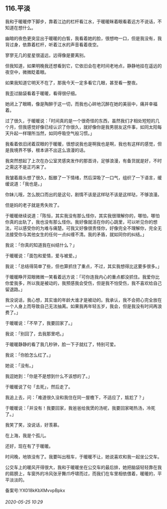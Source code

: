 ## 116.平淡
我和于暖暖停下脚步，靠着江边的栏杆看江水，于暖暖眯着眼看着远方不说话，不知道在想什么。


幽暗的夜色更突显出于暖暖的白皙，我看着她的脸，很想吻一口，但是我没有，我背过身，依靠着栏杆，听着江水的声音看着夜空。


寥寥无几的星星很遥远，远得像是要离别。


但我知道，如果明晚我还想看到它，它依旧会在老时间老地点，静静地挂在遥远的夜空中，微微眨着眼。


如果我知道它明天不在了，那我今天一定多看它几眼，甚至看一整夜。


我歪过脑袋看着于暖暖，看得很仔细。


她闭上了眼睛，像是陶醉于这一切，而我也心碎地沉醉在她的美丽中，痛并幸福着。


过了很久，于暖暖说：「时间真的是一个很奇怪的东西，虽然我们才相处短短的几个月，但我感觉好像已经认识了你很久，就好像你是我男朋友这件事，如同太阳每天升起一样理所当然，如同呼吸空气般习惯。」


我看着依旧闭着双眼的于暖暖，很想说我也是啊我也是啊，我也有这样的感觉，但是我境界不够，根本讲不出这么浪漫的话。


我突然想起了上次在办公室灵感突发作的那首诗，足够浪漫，有备货就是好，不时之需这不是正巧来了。


我皱着眉头想了很久，酝酿了一下情绪，然后深吸了一口气，组织了一下语言，缓缓说道：「我也是。」


你妹儿哦，怎么脱口而出的是这句，剧情不该是这样哒不该是这样哒，不够浪漫。


但是妈的老子就是秀失败了。


于暖暖继续说道：「陈恒，其实我没有那么怪你，其实我很理解你的，哪怕，哪怕你真的出轨了，我也没有那么怪你。我好像就活在你的心跳里，可以听见你的想法，可以感受你的为难与痛楚。可我又好像很责怪你，好像完全不理解你，完全无法接受你与其他女生的任何一点纠缠不清。我的矛盾，就如同你的纠结。」


我说：「你真的知道我在纠结什么？」


于暖暖说：「面包和爱情，爱与被爱。」


我说：「总结得简单了些，但也算抓住了重点，不过，其实我想得比这要多很多。」


于暖暖睁开双眼微微一笑看着远方说：「可你连我内心的重点都没抓住。我爱你比你爱我多，所以我是被动的，我预感我会受伤，但是我不怕受伤，我不喜欢给自己留退路。」


我没说话，我心想，其实谁的年龄大谁才是被动的。我承认，我不会把心完全放在一个人身上而导致自己无法抽离。如果我再年轻五岁，我会，但是我没有时间再浪费了。」


于暖暖说：「不早了，我要回家了。」


我说：「别回了，去我那里吧。」


于暖暖静静的看了我几秒钟，脸一下子就红了，特别可爱。


我说：「你脸怎么红了。」


她说：「没有。」


我逗她到：「你是不是想到什么不该想的了。」


于暖暖说了句「去死」，然后走了。


我追上去，问：「难道很久没和我住在同一屋檐下，不适应了，尴尬了？」


于暖暖说：「并没有！我要回家，我爸爸给我煲的汤呢，我要回家喝热汤，冷死了。」


我笑了笑，没说话，好羡慕。


在上海，我是个孤儿。


还好，现在有了于暖暖。


时间晚，地铁没有了。我要叫出租车，于暖暖不让，她说喜欢和我一起坐公交车。


公交车上的暖风开得很大，我和于暖暖坐在公交车的最后排，她把脑袋轻轻靠在我的肩膀上，车窗外的冷风张牙舞爪呼啸而过，而我们在车里相依偎着，暖暖的，平平淡淡的。


备案号:YX018kKbXMvvpBpkx


###### 2020-05-25 10:29

